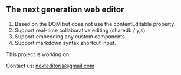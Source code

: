 ## The next generation web editor

1. Based on the DOM but does not use the contentEditable property.
2. Support real-time collaborative editing (sharedb / yjs).
3. Support embedding any custom components.
4. Support markdown syntax shortcut input.

This project is working on.

Contact us: nexteditorjs@gmail.com
